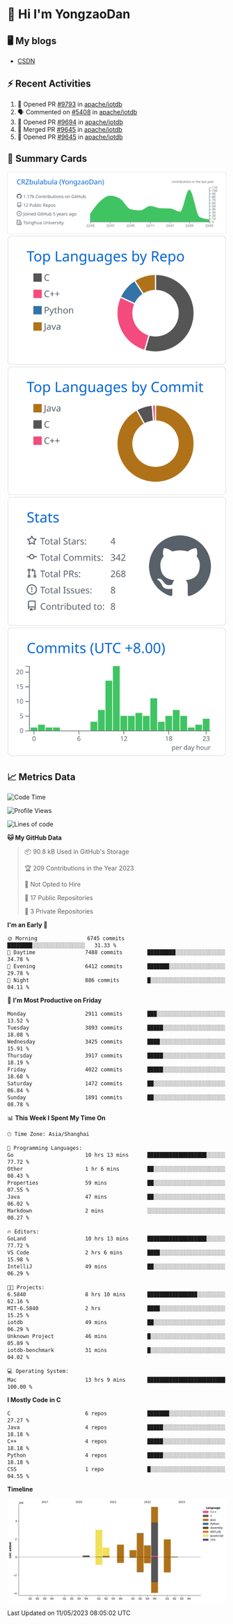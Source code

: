 # 👋 Hi I'm YongzaoDan

## 🖥 My blogs
  + [CSDN](https://blog.csdn.net/CRZbulabula?type=blog)

## ⚡ Recent Activities
<!--START_SECTION:activity-->
1. 💪 Opened PR [#9793](https://github.com/apache/iotdb/pull/9793) in [apache/iotdb](https://github.com/apache/iotdb)
2. 🗣 Commented on [#5408](https://github.com/apache/iotdb/issues/5408) in [apache/iotdb](https://github.com/apache/iotdb)
3. 💪 Opened PR [#9694](https://github.com/apache/iotdb/pull/9694) in [apache/iotdb](https://github.com/apache/iotdb)
4. 🎉 Merged PR [#9645](https://github.com/apache/iotdb/pull/9645) in [apache/iotdb](https://github.com/apache/iotdb)
5. 💪 Opened PR [#9645](https://github.com/apache/iotdb/pull/9645) in [apache/iotdb](https://github.com/apache/iotdb)
<!--END_SECTION:activity-->

## 🎑 Summary Cards

[![](https://raw.githubusercontent.com/CRZbulabula/CRZbulabula/main/profile-summary-card-output/github/0-profile-details.svg)](https://github.com/vn7n24fzkq/github-profile-summary-cards)
[![](https://raw.githubusercontent.com/CRZbulabula/CRZbulabula/main/profile-summary-card-output/github/1-repos-per-language.svg)](https://github.com/vn7n24fzkq/github-profile-summary-cards) [![](https://raw.githubusercontent.com/CRZbulabula/CRZbulabula/main/profile-summary-card-output/github/2-most-commit-language.svg)](https://github.com/vn7n24fzkq/github-profile-summary-cards)
[![](https://raw.githubusercontent.com/CRZbulabula/CRZbulabula/main/profile-summary-card-output/github/3-stats.svg)](https://github.com/vn7n24fzkq/github-profile-summary-cards) [![](https://raw.githubusercontent.com/CRZbulabula/CRZbulabula/main/profile-summary-card-output/github/4-productive-time.svg)](https://github.com/vn7n24fzkq/github-profile-summary-cards)

## 📈 Metrics Data

<!--START_SECTION:waka-->
![Code Time](http://img.shields.io/badge/Code%20Time-114%20hrs%2044%20mins-blue)

![Profile Views](http://img.shields.io/badge/Profile%20Views-6-blue)

![Lines of code](https://img.shields.io/badge/From%20Hello%20World%20I%27ve%20Written-17.8%20million%20lines%20of%20code-blue)

**🐱 My GitHub Data** 

> 📦 90.8 kB Used in GitHub's Storage 
 > 
> 🏆 209 Contributions in the Year 2023
 > 
> 🚫 Not Opted to Hire
 > 
> 📜 17 Public Repositories 
 > 
> 🔑 3 Private Repositories 
 > 
**I'm an Early 🐤** 

```text
🌞 Morning                6745 commits        ████████░░░░░░░░░░░░░░░░░   31.33 % 
🌆 Daytime                7488 commits        █████████░░░░░░░░░░░░░░░░   34.78 % 
🌃 Evening                6412 commits        ███████░░░░░░░░░░░░░░░░░░   29.78 % 
🌙 Night                  886 commits         █░░░░░░░░░░░░░░░░░░░░░░░░   04.11 % 
```
📅 **I'm Most Productive on Friday** 

```text
Monday                   2911 commits        ███░░░░░░░░░░░░░░░░░░░░░░   13.52 % 
Tuesday                  3893 commits        █████░░░░░░░░░░░░░░░░░░░░   18.08 % 
Wednesday                3425 commits        ████░░░░░░░░░░░░░░░░░░░░░   15.91 % 
Thursday                 3917 commits        █████░░░░░░░░░░░░░░░░░░░░   18.19 % 
Friday                   4022 commits        █████░░░░░░░░░░░░░░░░░░░░   18.68 % 
Saturday                 1472 commits        ██░░░░░░░░░░░░░░░░░░░░░░░   06.84 % 
Sunday                   1891 commits        ██░░░░░░░░░░░░░░░░░░░░░░░   08.78 % 
```


📊 **This Week I Spent My Time On** 

```text
🕑︎ Time Zone: Asia/Shanghai

💬 Programming Languages: 
Go                       10 hrs 13 mins      ███████████████████░░░░░░   77.72 % 
Other                    1 hr 6 mins         ██░░░░░░░░░░░░░░░░░░░░░░░   08.43 % 
Properties               59 mins             ██░░░░░░░░░░░░░░░░░░░░░░░   07.55 % 
Java                     47 mins             ██░░░░░░░░░░░░░░░░░░░░░░░   06.02 % 
Markdown                 2 mins              ░░░░░░░░░░░░░░░░░░░░░░░░░   00.27 % 

🔥 Editors: 
GoLand                   10 hrs 13 mins      ███████████████████░░░░░░   77.72 % 
VS Code                  2 hrs 6 mins        ████░░░░░░░░░░░░░░░░░░░░░   15.98 % 
IntelliJ                 49 mins             ██░░░░░░░░░░░░░░░░░░░░░░░   06.29 % 

🐱‍💻 Projects: 
6.5840                   8 hrs 10 mins       ████████████████░░░░░░░░░   62.16 % 
MIT-6.5840               2 hrs               ████░░░░░░░░░░░░░░░░░░░░░   15.25 % 
iotdb                    49 mins             ██░░░░░░░░░░░░░░░░░░░░░░░   06.29 % 
Unknown Project          46 mins             █░░░░░░░░░░░░░░░░░░░░░░░░   05.89 % 
iotdb-benchmark          31 mins             █░░░░░░░░░░░░░░░░░░░░░░░░   04.02 % 

💻 Operating System: 
Mac                      13 hrs 9 mins       █████████████████████████   100.00 % 
```

**I Mostly Code in C** 

```text
C                        6 repos             ███████░░░░░░░░░░░░░░░░░░   27.27 % 
Java                     4 repos             █████░░░░░░░░░░░░░░░░░░░░   18.18 % 
C++                      4 repos             █████░░░░░░░░░░░░░░░░░░░░   18.18 % 
Python                   4 repos             █████░░░░░░░░░░░░░░░░░░░░   18.18 % 
CSS                      1 repo              █░░░░░░░░░░░░░░░░░░░░░░░░   04.55 % 
```



**Timeline**

![Lines of Code chart](https://raw.githubusercontent.com/CRZbulabula/CRZbulabula/main/assets/bar_graph.png)


 Last Updated on 11/05/2023 08:05:02 UTC
<!--END_SECTION:waka-->

